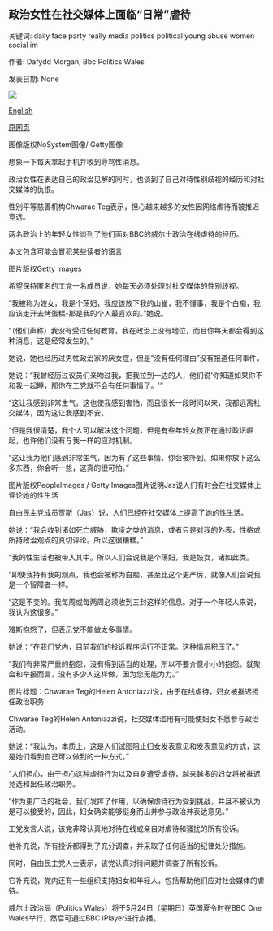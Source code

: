 ## 政治女性在社交媒体上面临“日常”虐待

关键词: daily face party really media politics political young abuse women social im

作者: Dafydd Morgan, Bbc Politics Wales

发表日期: None

![](https://ichef.bbci.co.uk/news/1024/branded_news/5CDC/production/_112427732_gettyimages-1180215881.jpg)

[English](Women%20in%20politics%20face%20%27daily%27%20abuse%20on%20social%20media.md)

[原网页](https://www.bbc.com/news/uk-wales-politics-52785157)

图像版权NoSystem图像/ Getty图像

想象一下每天拿起手机并收到辱骂性消息。

政治女性在表达自己的政治见解的同时，也谈到了自己对待性别歧视的经历和对社交媒体的仇恨。

性别平等慈善机构Chwarae Teg表示，担心越来越多的女性因网络虐待而被推迟竞选。

两名政治上的年轻女性谈到了他们面对BBC的威尔士政治在线虐待的经历。

本文包含可能会冒犯某些读者的语言

图片版权Getty Images

希望保持匿名的工党一名成员说，她每天必须处理对社交媒体的性别歧视。

“我被称为妓女，我是个荡妇，我应该放下我的山雀，我不懂事，我是个白痴，我应该走开去烤蛋糕-那是我的个人最喜欢的。”她说。

“（他们声称）我没有受过任何教育，我在政治上没有地位，而且你每天都会得到这种消息，这是经常发生的。”

她说，她也经历过男性政治家的厌女症，但是“没有任何理由”没有报道任何事件。

她说：“我曾经历过议员们亲吻过我，把我拉到一边的人，他们说'你知道如果你不和我一起睡，那你在工党就不会有任何事情了。'”

“这让我感到非常生气。这也使我感到害怕，而且很长一段时间以来，我都远离社交媒体，因为这让我感到不安。

“但是我很清楚，我个人可以解决这个问题，但是有些年轻女孩正在通过政坛崛起，也许他们没有与我一样的应对机制。

“这让我为他们感到非常生气，因为有了这些事情，你会被吓到。如果你放下这么多东西，你会听一些，这真的很可怕。”

图片版权PeopleImages / Getty Images图片说明Jas说人们有时会在社交媒体上评论她的性生活

自由民主党成员贾斯（Jas）说，人们已经在社交媒体上提高了她的性生活。

她说：“我会收到诸如死亡威胁，欺凌之类的消息，或者只是对我的外表，性格或所持政治观点的真切评论。所以这很糟糕。”

“我的性生活也被带入其中。所以人们会说我是个荡妇，我是妓女，诸如此类。

“即使我持有我的观点，我也会被称为白痴，甚至比这个更严厉，就像人们会说我是一个智障者一样。

“这是不变的。我每周或每两周必须收到三封这样的信息。对于一个年轻人来说，我认为这很多。”

雅斯抱怨了，但表示党不能做太多事情。

她说：“在我们党内，目前我们的投诉程序运行不正常。这种情况积压了。”

“我们有非常严重的抱怨，没有得到适当的处理，所以不要介意小小的抱怨。就聚会和举报而言，没有多少人这样做，因为您无能为力。”

图片标题：Chwarae Teg的Helen Antoniazzi说，由于在线虐待，妇女被推迟担任政治职务

Chwarae Teg的Helen Antoniazzi说，社交媒体滥用有可能使妇女不愿参与政治活动。

她说：“我认为，本质上，这是人们试图阻止妇女发表意见和发表意见的方式，这是她们看到自己可以做到的一种方式。”

“人们担心，由于担心这种虐待行为以及自身遭受虐待，越来越多的妇女将被推迟竞选和出任政治职务。

“作为更广泛的社会，我们发挥了作用，以确保虐待行为受到挑战，并且不被认为是可以接受的，因此，妇女确实能够挺身而出并参与政治并表达意见。”

工党发言人说，该党非常认真地对待在线或亲自对虐待和骚扰的所有投诉。

他补充说，所有投诉都得到了充分调查，并采取了任何适当的纪律处分措施。

同时，自由民主党人士表示，该党认真对待问题并调查了所有投诉。

它补充说，党内还有一些组织支持妇女和年轻人，包括帮助他们应对社会媒体的虐待。

威尔士政治局（Politics Wales）将于5月24日（星期日）英国夏令时在BBC One Wales举行，然后可通过BBC iPlayer进行点播。